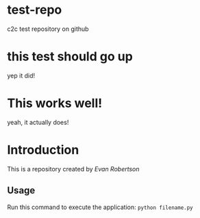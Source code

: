 # test-repo
c2c test repository on github
# this test should go up
yep it did!
# This works well!
yeah, it actually does!
# Introduction
This is a repository created by *Evan Robertson*
## Usage
Run this command to execute the application: `python filename.py`

